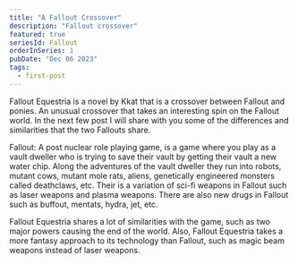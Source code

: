 ```yaml
---
title: "A Fallout Crossover"
description: "Fallout crossover"
featured: true
seriesId: Fallout
orderInSeries: 1
pubDate: "Dec 06 2023"
tags:
  - first-post
---
```

Fallout Equestria is a novel by Kkat that is a crossover between Fallout and ponies. An unusual crossover that takes an interesting spin on the Fallout world. In the next few post I will share with you some of the differences and similarities that the two Fallouts share. 

Fallout: A post nuclear role playing game, is a game where you play as a vault dweller who is trying to save their vault by getting their vault a new water chip. Along the adventures of the vault dweller they run into robots, mutant cows, mutant mole rats, aliens, genetically engineered monsters called deathclaws, etc. Their is a variation of sci-fi weapons in Fallout such as laser weapons and plasma weapons. There are also new drugs in Fallout such as buffout, mentats, hydra, jet, etc. 

Fallout Equestria shares a lot of similarities with the game, such as two major powers causing the end of the world. Also, Fallout Equestria takes a more fantasy approach to its technology than Fallout, such as magic beam weapons instead of laser weapons.